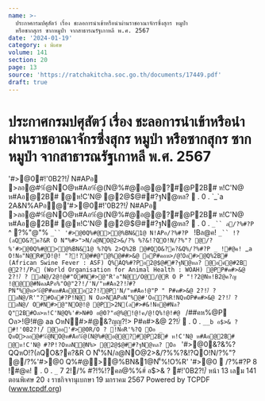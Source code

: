 ```yaml
---
name: >-
  ประกาศกรมปศุสัตว์ เรื่อง ชะลอการนำเข้าหรือนำผ่านราชอาณาจักรซึ่งสุกร หมูป่า
  หรือซากสุกร ซากหมูป่า จากสาธารณรัฐเกาหลี พ.ศ. 2567
date: '2024-01-19'
category: ง พิเศษ
volume: 141
section: 20
page: 13
source: 'https://ratchakitcha.soc.go.th/documents/17449.pdf'
draft: true
---
```


# ประกาศกรมปศุสัตว์ เรื่อง ชะลอการนำเข้าหรือนำผ่านราชอาณาจักรซึ่งสุกร หมูป่า หรือซากสุกร ซากหมูป่า จากสาธารณรัฐเกาหลี พ.ศ. 2567

'#>@0#!'0B2?!/์ N#APอ >ลอ@#%ํ@NO@ห#Aอ%ํ@(N@%#@อ@@?#@P2B# ห!C'N@ ห#Aอ@2B# @ห!C'N@ @2@$@##?ฐN@หล?  . 0 . `_`a 2A&N%APอ@'#>@0#!'0B2?!/์ N#APอ >ลอ@#%ํ@NO@ห#Aอ%ํ@(N@%#@อ@@?#@P2B# ห!C'N@ ห#Aอ@2B# @ห!C'N@ @2@$@##?ฐN@หล?  . 0 . `_`` ล/?%#?P `^ ?%"@"% `_`` '#>@0Q%#@>@%BN&1@ N!APอ/?%#?P ` !Bล@ค! `_`` !?(ลQO&?ค?&R O N'็%#>">N/ล@NO@2>&/?% %?&!?QO!N/?%"? @/?%'#>@0Q%#@>@%BN&1@ %?Q% 2>Q%2B @#QO&?ค?&Q%/?%#?P _ !#@ค! `_`a O!Nอ"N@R#O!@! "?!?@##@"@%@##>&@ อP#คอห>/@!์Oอ#>@Q%2B# (African Swine Fever : ASF) Q%AQ%#?Pอ2@$@##?ฐN@หล? @อค์@#2B @2?!/์Pล (World Organisation for Animal Health : WOAH) @PP#ค#>&@ 2?!/์ ? ลN@/2@!@#"O#N#>@"R'อ"N@/O@/@R O P "!?2@Nห!B2ํ@ค?ญ !@@@#NคลAPอ%"O@"2?!/์'N/"ห#Aอ2?!/์#?PN'็%@ห>%ํ@P#คห#Aอ@อ2?!/์@P'N/"ห#Aอ!@"P " P#ค#>&@ 2?!/์ ? ลN@/R'"?#Oอ#?P!N@ N Oล>NAPอN'็%@#'Oอ?%R!NQหOP#ค#>&@ 2?!/์ ? ลN@/ O#N#>@"NO@!@ @P>2N(ล#>#&!Nอ@#Nล?Q"2B#Oล>ห!C'N@Q%'#>N#0 อ@0?"อํ@%@!@!ค/@!Q%!@!#@ ` /##คห%@P Oล>!@!#@ aa OหN#>#@&?ญญ?!> P#ค#>&@ 2?!/์  . 0 . `__b อ$>& ? #!'0B2?!/์ @ออ'#>@0R/O ? !NอR'%?Q Oอ _ QหO>ลอ@#%ํ@NO@ห#Aอ%ํ@(N@%#@อ@@?#@P2B# ห!C'N@ ห#Aอ@2B# @ห!C'N@ #?P!?OหลNํ@N%> @2@$@##?ฐN@หล? Oอ ` '#>@0&?&%?QQหO!?(ลQO&?ค?&R O N'็%N/ล@NO@2>&/?%%?&!?QO!N/?%"? @/?%'#>@0 Q%#@>@%BN&1@N'็%!O%R' '#>@0  /?%#?P 8 !#@ค!  . 0 . `_` 7 2!/% #?!%!?คล@%%#์ อ$>& ? #!'0B2?!/์ หน้า 13 เลม 141 ตอนพิเศษ 20 ง ราชกิจจานุเบกษา 19 มกราคม 2567 Powered by TCPDF (www.tcpdf.org)
